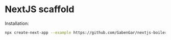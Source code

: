 # NextJS scaffold

Installation:
```sh
npx create-next-app --example https://github.com/GabenGar/nextjs-boilerplate
```